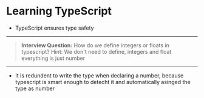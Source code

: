 # Learning TypeScript

- TypeScript ensures type safety

---

> **Interview Question:** How do we define integers or floats in typescript?
> Hint: We don't need to define, integers and float everything is just number

---

- It is redundent to write the type when declaring a number, because typescript is smart enough to detecht it and automatically asinged the type as number
